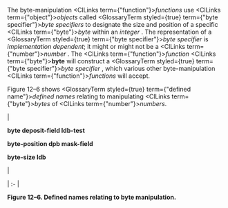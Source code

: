  



The byte-manipulation <ClLinks  term={"function"}><i>functions</i></ClLinks> use <ClLinks  term={"object"}><i>objects</i></ClLinks> called <GlossaryTerm styled={true} term={"byte specifier"}><i>byte specifiers</i></GlossaryTerm> to designate the size and position of a specific <ClLinks  term={"byte"}><i>byte</i></ClLinks> within an *integer* . The representation of a <GlossaryTerm styled={true} term={"byte specifier"}><i>byte specifier</i></GlossaryTerm> is *implementation dependent*; it might or might not be a <ClLinks  term={"number"}><i>number</i></ClLinks> . The <ClLinks  term={"function"}><i>function</i></ClLinks> <ClLinks  term={"byte"}><b>byte</b></ClLinks> will construct a <GlossaryTerm styled={true} term={"byte specifier"}><i>byte specifier</i></GlossaryTerm> , which various other byte-manipulation <ClLinks  term={"function"}><i>functions</i></ClLinks> will accept. 



Figure 12–6 shows <GlossaryTerm styled={true} term={"defined name"}><i>defined names</i></GlossaryTerm> relating to manipulating <ClLinks  term={"byte"}><i>bytes</i></ClLinks> of <ClLinks  term={"number"}><i>numbers</i></ClLinks>. 



|<p>**byte deposit-field ldb-test** </p><p>**byte-position dpb mask-field** </p><p>**byte-size ldb**</p>|

| :- |





**Figure 12–6. Defined names relating to byte manipulation.** 



